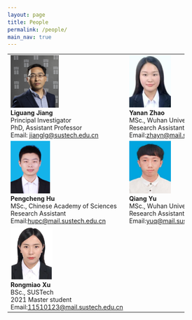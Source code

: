 ```yaml
---
layout: page
title: People
permalink: /people/
main_nav: true
---
```


<style>
* {
  box-sizing: border-box;
}

/* Create three equal columns that floats next to each other */
.column {
  float: left;
  width: 50%;
  padding: 0px;
  /*height: 300px;  Should be removed. Only for demonstration */
}

/* Clear floats after the columns */
.row:after {
  content: "";
  display: table;
  clear: both;
}
</style>


<table cellspacing="2" cellpadding="2">
  <tr>
    <td align="left"><img src="/assets/Liguang.jpg" alt="姜丽光" style="width:110px;height:120px;"> <br> <b>Liguang Jiang</b> <br>Principal Investigator<br>PhD, Assistant Professor<br>
    Email: <a href="mailto:jianglg@sustech.edu.cn">jianglg@sustech.edu.cn</a></td>
    <td align="left"><img src="/assets/Yanan.png" alt="赵亚楠" style="width:95px;height:120px;">  <br><b>Yanan Zhao</b> <br>MSc., Wuhan University<br>Research Assistant<br> Email:<a href="mailto:zhayn@mail.sustech.edu.cn">zhayn@mail.sustech.edu.cn</a></td>

  </tr>
  <tr>
    <td align="left"><img src="/assets/Pengcheng.jpg" alt="胡鹏程" style="width:90px;height:120px;">  <br><b>Pengcheng Hu</b><br>MSc., Chinese Academy of Sciences <br>Research Assistant<br> Email:<a href="mailto:hupc@mail.sustech.edu.cn">hupc@mail.sustech.edu.cn</a></td>
    <td align="left"><img src="/assets/Yuqiang.jpg" alt="余樯" style="width:95px;height:120px;">  <br><b>Qiang Yu</b><br>MSc., Wuhan University<br>Research Assistant<br> Email:<a href="mailto:yuq@mail.sustech.edu.cn">yuq@mail.sustech.edu.cn</a></td>
  </tr>
  <tr>
    <td align="left"><img src="/assets/Rongmiao.PNG" alt="徐荣苗" style="width:95px;height:120px;">  <br><b>Rongmiao Xu</b><br>BSc., SUSTech <br>2021 Master student<br> Email:<a href="mailto:11510123@mail.sustech.edu.cn">11510123@mail.sustech.edu.cn</a></td>
  </tr>
</table>

